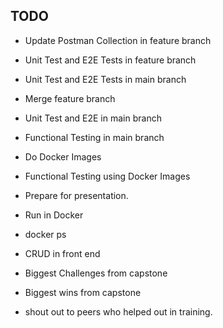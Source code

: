 ## TODO

- Update Postman Collection in feature branch
- Unit Test and E2E Tests in feature branch
- Unit Test and E2E Tests in main branch
- Merge feature branch
- Unit Test and E2E in main branch
- Functional Testing in main branch
- Do Docker Images
- Functional Testing using Docker Images
- Prepare for presentation.


- Run in Docker
- docker ps
- CRUD in front end
- Biggest Challenges from capstone
- Biggest wins from capstone
- shout out to peers who helped out in training.